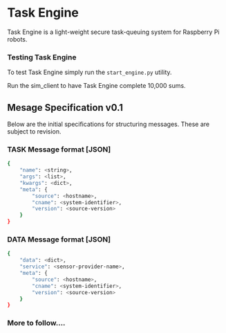 # Task Engine
Task Engine is a light-weight secure task-queuing system for Raspberry Pi robots.

### Testing Task Engine
To test Task Engine simply run the `start_engine.py` utility.

Run the sim_client to have Task Engine complete 10,000 sums.

## Mesage Specification v0.1
Below are the initial specifications for structuring messages. These are subject to revision.

### TASK Message format [JSON]
```bash
{
	"name": <string>,
	"args": <list>,
	"kwargs": <dict>,
	"meta": {
		"source": <hostname>,
		"cname": <system-identifier>,
		"version": <source-version>
	}
}
```

### DATA Message format [JSON]
```bash
{
	"data": <dict>,
	"service": <sensor-provider-name>,
	"meta": {
		"source": <hostname>,	
		"cname": <system-identifier>,
		"version": <source-version>
	}
}
```

### More to follow....
